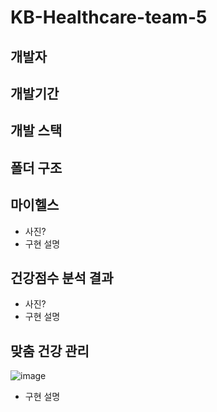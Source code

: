 # KB-Healthcare-team-5

## 개발자

## 개발기간

## 개발 스택

## 폴더 구조


## 마이헬스
* 사진?
* 구현 설명


## 건강점수 분석 결과
* 사진?
* 구현 설명


## 맞춤 건강 관리
![image](https://user-images.githubusercontent.com/64529155/171986966-fecf7011-b04c-43d9-b69c-2dc91df92b8b.png)
* 구현 설명
